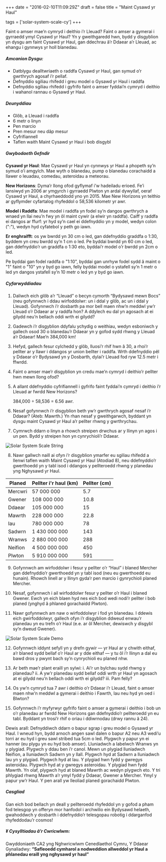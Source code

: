 +++
date = "2016-02-10T11:09:29Z"
draft = false
title = "Maint Cysawd yr Haul"

tags = ['solar-system-scale-cy']
+++

Faint o amser mae’n cymryd i deithio i’r Lleuad? Faint o amser a gymerai i gyrraedd ymyl Cysawd yr Haul? Yn y gweithgaredd hwn, bydd y disgyblion yn dysgu am faint Cysawd yr Haul, gan ddechrau â’r Ddaear a’r Lleuad, ac ehangu i gynnwys yr holl blanedau. 

##### Amcanion Dysgu:

- Datblygu dealltwriaeth o raddfa Cysawd yr Haul, gan symud o’r gwrthrych agosaf i’r pellaf.
- Defnyddio sgiliau rhifedd i greu model o Gysawd yr Haul i raddfa
- Defnyddio sgiliau rhifedd i gyfrifo faint o amser fyddai’n cymryd i deithio i wahanol rannau o Gysawd yr Haul.  

##### Deunyddiau

- Glôb, a Lleuad i raddfa
- 6 metr o linyn 
- Pen marcio
- Pren mesur neu dâp mesur
- Cyfrifiannell
- Taflen waith Maint Cysawd yr Haul i bob disgybl

##### Gwybodaeth Gefndir

**Cysawd yr Haul**: Mae Cysawd yr Haul yn cynnwys yr Haul a phopeth sy’n symud o’i amgylch. Mae wyth o blanedau, pump o blanedau corachaidd a llawer o leuadau, comedau, asteroidau a meteorau.

**New Horizons**: Dyma’r llong ofod gyflymaf i’w hadeiladu erioed. Fe’i lansiwyd yn 2006 ar ymgyrch i gyrraedd Plwton yn ardal dywyllaf, oeraf Cysawd yr Haul, a chyrhaeddodd yno yn 2015. Mae New Horizons yn teithio ar gyflymder cyfartalog rhyfeddol o 58,536 kilometr yr awr.

**Model i Raddfa**: Mae model i raddfa yn fodel sy’n dangos gwrthrych a wnaed yn llai neu’n fwy yn ôl maint cywir (a elwir yn raddfa). Caiff y raddfa ei dangos ar ffurf: yr hyd sy’n cael ei ddefnyddio yn y model, wedyn colon (":"), wedyn hyd cyfatebol y peth go iawn. 

**Er enghraifft**: os yw bwrdd yn 30 cm o led, gan ddefnyddio graddfa o 1:30, byddem yn creu bwrdd sy’n 1 cm o led. Pe byddai bwrdd yn 60 cm o led, gan ddefnyddio’r un graddfa o 1:30 eto, byddai’r model o’r bwrdd yn 2cm o led. 

Pe byddai gan fodel raddfa o "1:10", byddai gan unrhyw fodel sydd â maint o "1" faint o "10" yn y byd go iawn, felly byddai model o ystafell sy’n 1 metr o led yn dangos ystafell sy’n 10 metr o led yn y byd go iawn. 

##### Cyfarwyddiadau

1)	Daliwch eich glôb a’r “Lleuad” o becyn cymorth “Bydysawd mewn Bocs” (neu gofynnwch i ddau wirfoddolwr: un i ddal y glôb, ac un i ddal y Lleuad). Gofynnwch i’r dosbarth pa mor bell maen nhw’n meddwl yw’r Lleuad o’r Ddaear ar y raddfa hon? A ddylech eu dal yn agosach at ei gilydd neu’n bellach oddi wrth ei gilydd? 

2)	Gadewch i’r disgyblion ddyfalu ychydig o weithiau, wedyn esboniwch y gallech osod 30 o blanedau’r Ddaear yn y gofod sydd rhwng y Lleuad a’r Ddaear! Mae’n 384,000 km! 

3)	Hefyd, gallech fesur cylchedd y glôb, lluosi’r rhif hwn â 30, a rhoi’r pellter ar y llawr i ddangos yr union bellter i raddfa. Wrth ddefnyddio pêl y Ddaear o’r Bydysawd yn y Dosbarth, dylai’r Lleuad fod ryw 12.5 metr i ffwrdd.

4)	Faint o amser mae’r disgyblion yn credu mae’n cymryd i deithio’r pellter hwn mewn llong ofod?

5)	A allant ddefnyddio cyfrifiannell i gyfrifo faint fyddai’n cymryd i deithio i’r Lleuad ar fwrdd New Horizons?

	384,000 ÷ 58,536 = 6.56 awr.

6)	Nesaf gofynnwch i’r disgyblion beth yw’r gwrthrych agosaf nesaf i’r Ddaear? (Ateb: Mawrth.) Yn rhan nesaf y gweithgarwch, byddant yn dysgu maint Cysawd yr Haul a’r pellter rhwng y gwrthrychau. 

7)	Cymrwch ddarn o linyn a rhowch streipen drwchus ar y llinyn yn agos i un pen. Bydd y streipen hon yn cynrychioli’r Ddaear.

![Solar System Scale String](/images/string-scale.png)

8) Nawr gallwch naill ai ofyn i’r disgyblion ymarfer eu sgiliau rhifedd a llenwi taflen waith Maint Cysawd yr Haul (Atodiad 8), neu ddefnyddio’r gwerthoedd yn y tabl isod i ddangos y pellteroedd rhwng y planedau yng Nghysawd yr Haul.


Planed | Pellter i'r haul (km) | Pellter (cm)
--- | --- | ---
Mercwri | 57 000 000 | 5.7
Gwener | 108 000 000 | 10.8
Ddaear | 105 000 000 | 15
Mawrth | 228 000 000 | 22.8
Iau | 780 000 000 | 78
Sadwrn | 1 430 000 000 | 143 
Wranws | 2 880 000 000 | 288
Neifion | 4 500 000 000 | 450 
Plwton | 5 910 000 000 | 591

9) Gofynnwch am wirfoddolwr i fesur y pellter o’r “Haul” i blaned Mercher gan ddefnyddio’r gwerthoedd yn y tabl isod (neu eu gwerthoedd eu hunain). Rhowch linell ar y llinyn gyda’r pen marcio i gynrychioli planed Mercher. 

10) Nesaf, gofynnwch i ail wirfoddolwr fesur y pellter o’r Haul i blaned Gwener. Ewch yn eich blaen hyd nes eich bod wedi nodi’r pellter i bob planed (ynghyd â phlaned gorachaidd Plwton). 

11) Nawr gofynnwch am naw o wirfoddolwyr i fod yn blanedau. I ddewis eich gwirfoddolwyr, gallech ofyn i’r disgyblion ddweud enwau’r planedau yn eu trefn o’r Haul (e.e. ar ôl Mercher, dewiswch y disgybl sy’n dweud Gwener). 

![Solar System Scale Demo](/images/scale-system-demo.png)

12. Gofynnwch iddynt sefyll yn y drefn gywir — yr Haul ar y chwith eithaf, a’r blaned sydd bellaf o’r Haul ar y dde eithaf — y tu ôl i’r llinyn a dal eu bawd dros y pwynt bach sy’n cynrychioli eu planed nhw. 
 
13. Ar beth mae’r plant eraill yn sylwi:
		i. Ai’r un bylchau sydd rhwng y planedau? 
		ii.	A yw’r planedau sydd bellaf oddi wrth yr Haul yn agosach at ei gilydd neu’n bellach oddi wrth ei gilydd? 
		iii. Pam felly?

14) Os yw’n cymryd tua 7 awr i deithio o’r Ddaear i’r Lleuad, faint o amser maen nhw’n meddwl a gymerai i deithio i Fawrth, Iau neu hyd yn oed i Blwton?

15) Gofynnwch i’r myfyrwyr gyfrifo faint o amser a gymerai i deithio i bob un o’r planedau ar fwrdd New Horizons gan ddefnyddio’r pellteroedd yn eu tabl. Byddant yn trosi’r rhif o oriau i ddiwrnodau (drwy rannu â 24). 

Dewis arall: Defnyddiwch ddarn o bapur sgrap i greu model o Gysawd yr Haul. I wneud hyn, bydd arnoch angen sawl dalen o bapur A2 neu A3 wedi’u torri ar eu hyd i greu sawl stribed tua 5cm o led. Plygwch y papur yn ei hanner (eu plygu yn eu hyd bob amser). Lluniadwch a labelwch Wranws yn y plygiad. Plygwch y ddau ben i’r canol. Mewn un plygiad lluniadwch Neifion, a lluniadwch Sadwrn yn y llall. Plygwch hyd at Sadwrn a lluniadwch Iau yn y plygiad. Plygwch hyd at Iau. Y plygiad hwn fydd y gwregys asteroidau. Plygwch hyd at y gwregys asteroidau. Y plygiad hwn fydd Mawrth. Yn olaf, plygwch hyd at blaned Mawrth ac wedyn plygwch eto. Y tri phlygiad rhwng Mawrth a’r ymyl fydd y Ddaear, Gwener a Mercher. Ymyl y papur yw’r Haul. Y pen arall yw lleoliad planed gorachaidd Plwton. 

##### Casgliad

Gan eich bod bellach yn deall y pellteroedd rhyfeddol yn y gofod a pham fod telesgop yn offeryn mor hanfodol i archwilio ein Bydysawd helaeth, gwahoddwch y dosbarth i ddefnyddio’r telesgopau robotig i ddarganfod rhyfeddodau’r cosmos!

##### ¥	Cysylltiadau â’r Cwricwlwm:

Gwyddoniaeth CA2 yng Nghwricwlwm Cenedlaethol Cymru, Y Ddaear Gynaliadwy: **“Safleoedd cymharol a nodweddion allweddol yr Haul a phlanedau eraill yng nghysawd yr haul”**



